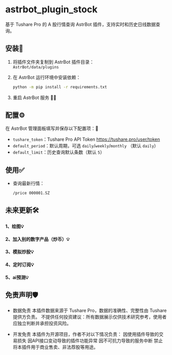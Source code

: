 # astrbot_plugin_stock

基于 Tushare Pro 的 A 股行情查询 AstrBot 插件，支持实时和历史日线数据查询。

## 安装🚀

1. 将插件文件夹复制到 AstrBot 插件目录：  
   `AstrBot/data/plugins`  
2. 在 AstrBot 运行环境中安装依赖：  
   ```bash
   python -m pip install -r requirements.txt
   ```

3. 重启 AstrBot 服务 🚀🔄

## 配置⚙️

在 AstrBot 管理面板填写并保存以下配置项：📝  
- `tushare_token`：Tushare Pro API Token  https://tushare.pro/user/token
- `default_period`：默认周期，可选 `daily`/`weekly`/`monthly` （默认 `daily`）  
- `default_limit`：历史查询默认条数（默认 `5`）

## 使用✅

- 查询最新行情：  
  ```text
  /price 000001.SZ
  ```

## 未来更新🛠️

#### 1、绘图💡
#### 2、加入别的数字产品（炒币）💡
#### 3、模拟炒股💡
#### 4、定时订阅💡
#### 5、ai预测💡

## 免责声明🛡️

- 数据免责
   本插件数据来源于 Tushare Pro，数据的准确性、完整性由 Tushare 提供方负责。
不提供任何投资建议：所有数据展示仅供技术研究参考，使用者应独立判断并承担投资风险。

- 开发免责
   本插件为开源项目，作者不对以下情况负责：
因使用插件导致的交易损失
因API接口变动导致的插件功能异常
因不可抗力导致的服务中断
禁止将本插件用于商业售卖、非法荐股等用途。
